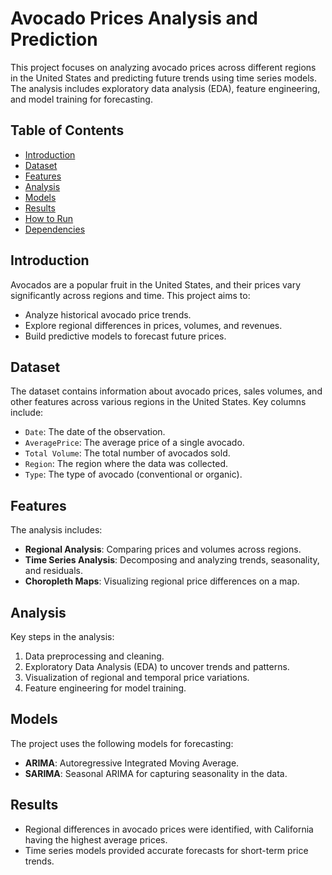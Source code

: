 # Avocado Prices Analysis and Prediction

This project focuses on analyzing avocado prices across different regions in the United States and predicting future trends using time series models. The analysis includes exploratory data analysis (EDA), feature engineering, and model training for forecasting.

## Table of Contents
- [Introduction](#introduction)
- [Dataset](#dataset)
- [Features](#features)
- [Analysis](#analysis)
- [Models](#models)
- [Results](#results)
- [How to Run](#how-to-run)
- [Dependencies](#dependencies)

## Introduction
Avocados are a popular fruit in the United States, and their prices vary significantly across regions and time. This project aims to:
- Analyze historical avocado price trends.
- Explore regional differences in prices, volumes, and revenues.
- Build predictive models to forecast future prices.

## Dataset
The dataset contains information about avocado prices, sales volumes, and other features across various regions in the United States. Key columns include:
- `Date`: The date of the observation.
- `AveragePrice`: The average price of a single avocado.
- `Total Volume`: The total number of avocados sold.
- `Region`: The region where the data was collected.
- `Type`: The type of avocado (conventional or organic).

## Features
The analysis includes:
- **Regional Analysis**: Comparing prices and volumes across regions.
- **Time Series Analysis**: Decomposing and analyzing trends, seasonality, and residuals.
- **Choropleth Maps**: Visualizing regional price differences on a map.

## Analysis
Key steps in the analysis:
1. Data preprocessing and cleaning.
2. Exploratory Data Analysis (EDA) to uncover trends and patterns.
3. Visualization of regional and temporal price variations.
4. Feature engineering for model training.

## Models
The project uses the following models for forecasting:
- **ARIMA**: Autoregressive Integrated Moving Average.
- **SARIMA**: Seasonal ARIMA for capturing seasonality in the data.

## Results
- Regional differences in avocado prices were identified, with California having the highest average prices.
- Time series models provided accurate forecasts for short-term price trends.
